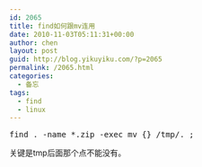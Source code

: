 ```yaml
---
id: 2065
title: find如何跟mv连用
date: 2010-11-03T05:11:31+00:00
author: chen
layout: post
guid: http://blog.yikuyiku.com/?p=2065
permalink: /2065.html
categories:
  - 备忘
tags:
  - find
  - linux
---
```

<pre class="brush: bash">find . -name *.zip -exec mv {} /tmp/. ;
</pre>

关键是tmp后面那个点不能没有。